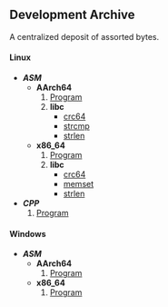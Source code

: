 ## Development Archive

A centralized deposit of assorted bytes.

#### Linux
- ***ASM***
	- **AArch64**
		1. [Program](asm/aarch64/linux/program/)
		2. **libc**
			- [crc64](asm/aarch64/libc/linux/crc64.s)
			- [strcmp](asm/aarch64/libc/linux/strcmp.s)
			- [strlen](asm/aarch64/libc/linux/strlen.s)
	- **x86_64**
		1. [Program](asm/x86_64/linux/program/)
		2. **libc**
			- [crc64](asm/x86_64/libc/linux/crc64.s)
			- [memset](asm/x86_64/libc/linux/memset.s)
			- [strlen](asm/x86_64/libc/linux/strlen.s)
- ***CPP***
	1. [Program](cpp/linux/program/)

#### Windows
- ***ASM***
	- **AArch64**
		1. [Program](asm/aarch64/windows/program/)
	- **x86_64**
		1. [Program](asm/x86_64/windows/program/)
